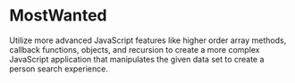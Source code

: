 # MostWanted
Utilize more advanced JavaScript features like higher order array methods, callback functions, objects, and recursion to create a more complex JavaScript application that manipulates the given data set to create a person search experience.
